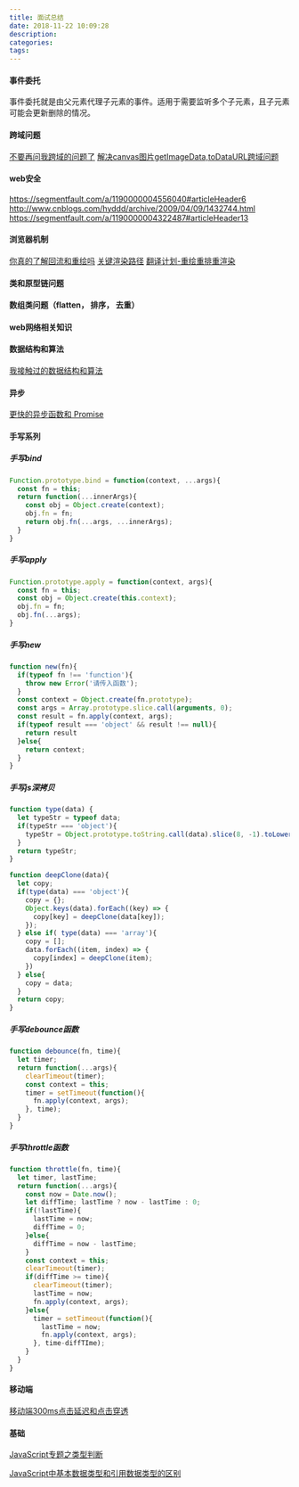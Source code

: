 ```yaml
---
title: 面试总结
date: 2018-11-22 10:09:28
description:
categories:
tags:
---
```


#### 事件委托

事件委托就是由父元素代理子元素的事件。适用于需要监听多个子元素，且子元素可能会更新删除的情况。

#### 跨域问题

[不要再问我跨域的问题了](http://web.jobbole.com/94928/)
[解决canvas图片getImageData,toDataURL跨域问题](https://www.zhangxinxu.com/wordpress/2018/02/crossorigin-canvas-getimagedata-cors/)

#### web安全

https://segmentfault.com/a/1190000004556040#articleHeader6
http://www.cnblogs.com/hyddd/archive/2009/04/09/1432744.html
https://segmentfault.com/a/1190000004322487#articleHeader13
#### 浏览器机制

[你真的了解回流和重绘吗](http://web.jobbole.com/95520/)
[关键渲染路径](https://github.com/berwin/Blog/issues/29)
[翻译计划-重绘重排重渲染](https://xdlrt.github.io/2016/11/05/2016-11-05/)

#### 类和原型链问题

#### 数组类问题（flatten， 排序， 去重）

#### web网络相关知识

#### 数据结构和算法

[我接触过的数据结构和算法](https://juejin.im/post/5958bac35188250d892f5c91)

#### 异步

[更快的异步函数和 Promise](https://segmentfault.com/a/1190000007535316)
[](https://v8.js.cn/blog/fast-async/)
#### 手写系列
##### 手写bind

```js
Function.prototype.bind = function(context, ...args){
  const fn = this;
  return function(...innerArgs){
    const obj = Object.create(context);
    obj.fn = fn;
    return obj.fn(...args, ...innerArgs);
  }
}
```

##### 手写apply

```js
Function.prototype.apply = function(context, args){
  const fn = this;
  const obj = Object.create(this.context);
  obj.fn = fn;
  obj.fn(...args);
}
```

##### 手写new

```js
function new(fn){
  if(typeof fn !== 'function'){
    throw new Error('请传入函数');
  }
  const context = Object.create(fn.prototype);
  const args = Array.prototype.slice.call(arguments, 0);
  const result = fn.apply(context, args);
  if(typeof result === 'object' && result !== null){
    return result
  }else{
    return context;
  }
}
```
##### 手写js深拷贝

```js
function type(data) {
  let typeStr = typeof data;
  if(typeStr === 'object'){
    typeStr = Object.prototype.toString.call(data).slice(8, -1).toLowerCase();
  }
  return typeStr;
}

function deepClone(data){
  let copy;
  if(type(data) === 'object'){
    copy = {};
    Object.keys(data).forEach((key) => {
      copy[key] = deepClone(data[key]);
    });
  } else if( type(data) === 'array'){
    copy = [];
    data.forEach((item, index) => {
      copy[index] = deepClone(item);
    })
  } else{
    copy = data;
  }
  return copy;
}
```

##### 手写debounce函数

```js
function debounce(fn, time){
  let timer;
  return function(...args){
    clearTimeout(timer);
    const context = this;
    timer = setTimeout(function(){
      fn.apply(context, args);
    }, time);
  }
}
```
##### 手写throttle函数

```js
function throttle(fn, time){
  let timer, lastTime;
  return function(...args){
    const now = Date.now();
    let diffTime; lastTime ? now - lastTime : 0;
    if(!lastTime){
      lastTime = now;
      diffTime = 0;
    }else{
      diffTime = now - lastTime;
    }
    const context = this;
    clearTimeout(timer);
    if(diffTime >= time){
      clearTimeout(timer);
      lastTime = now;
      fn.apply(context, args);
    }else{
      timer = setTimeout(function(){
        lastTime = now;
        fn.apply(context, args);
      }, time-diffTIme);
    }
  }
}
```
#### 移动端

[移动端300ms点击延迟和点击穿透](https://juejin.im/post/5b3cc9836fb9a04f9a5cb0e0)

#### 基础

[JavaScript专题之类型判断](https://github.com/mqyqingfeng/Blog/issues/28)

[JavaScript中基本数据类型和引用数据类型的区别](https://www.cnblogs.com/cxying93/p/6106469.html)